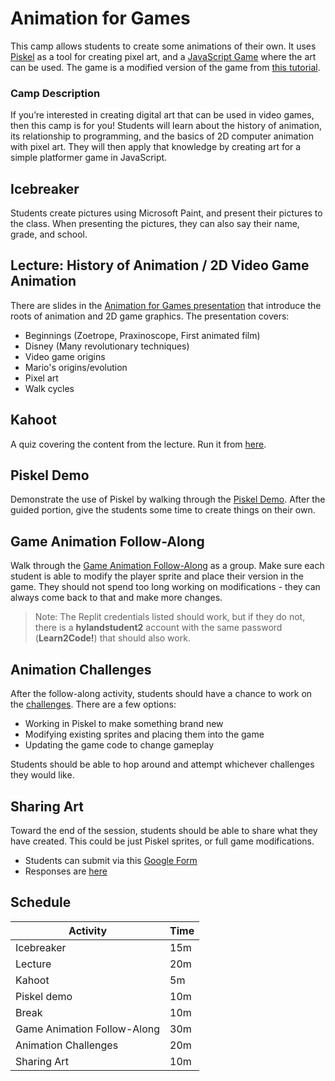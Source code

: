 # Animation for Games
This camp allows students to create some animations of their own. It uses [Piskel](https://www.piskelapp.com) as a tool for creating pixel art, and a [JavaScript Game](https://replit.com/@HylandOutreach/Platformer) where the art can be used. The game is a modified version of the game from [this tutorial](https://mozdevs.github.io/html5-games-workshop/).

### Camp Description
If you’re interested in creating digital art that can be used in video games, then this camp is for you! Students will learn about the history of animation, its relationship to programming, and the basics of 2D computer animation with pixel art. They will then apply that knowledge by creating art for a simple platformer game in JavaScript.

## Icebreaker
Students create pictures using Microsoft Paint, and present their pictures to the class. When presenting the pictures, they can also say their name, grade, and school.

## Lecture: History of Animation / 2D Video Game Animation
There are slides in the [Animation for Games presentation](AnimationForGames.pptx) that introduce the roots of animation and 2D game graphics. The presentation covers:
- Beginnings (Zoetrope, Praxinoscope, First animated film)
- Disney (Many revolutionary techniques)
- Video game origins
- Mario's origins/evolution
- Pixel art
- Walk cycles

## Kahoot
A quiz covering the content from the lecture. Run it from [here](https://create.kahoot.it/share/building-blocks-of-animation-quiz/53acd5a6-e3f2-4aca-972d-55f5f4bd8cc4).

## Piskel Demo
Demonstrate the use of Piskel by walking through the [Piskel Demo](PiskelDemo.md). After the guided portion, give the students some time to create things on their own.

## Game Animation Follow-Along
Walk through the [Game Animation Follow-Along](GameAnimationFollowAlong.md) as a group. Make sure each student is able to modify the player sprite and place their version in the game. They should not spend too long working on modifications - they can always come back to that and make more changes.

>Note: The Replit credentials listed should work, but if they do not, there is a **hylandstudent2** account with the same password (**Learn2Code!**) that should also work.

## Animation Challenges
After the follow-along activity, students should have a chance to work on the [challenges](AnimationChallenges.md). There are a few options:

- Working in Piskel to make something brand new
- Modifying existing sprites and placing them into the game
- Updating the game code to change gameplay

Students should be able to hop around and attempt whichever challenges they would like.

## Sharing Art
Toward the end of the session, students should be able to share what they have created. This could be just Piskel sprites, or full game modifications.

- Students can submit via this [Google Form](https://forms.gle/5iZtrGAszThGcZL79)
- Responses are [here](https://docs.google.com/spreadsheets/d/1e5H-Zyl8yPrZ1bwpig63lj7-j8sDnSK10walWrbBdtw/edit?usp=sharing)

## Schedule

| Activity | Time |
|-|-|
| Icebreaker | 15m |
| Lecture | 20m |
| Kahoot | 5m |
| Piskel demo | 10m |
| Break | 10m |
| Game Animation Follow-Along | 30m |
| Animation Challenges | 20m |
| Sharing Art | 10m |